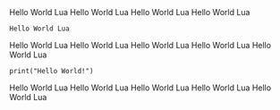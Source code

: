 <html>

  <head>
    <meta charset="UTF-8">
  </head>
  Hello World Lua
  Hello World Lua
  Hello World Lua
  Hello World Lua
  <body>

    Hello World Lua
    
  </body>
  Hello World Lua
  Hello World Lua
  Hello World Lua
  Hello World Lua
  Hello World Lua
  <body>

    print("Hello World!")
    
  </body>
  Hello World Lua
  Hello World Lua
  Hello World Lua
  Hello World Lua
  Hello World Lua
</html>
